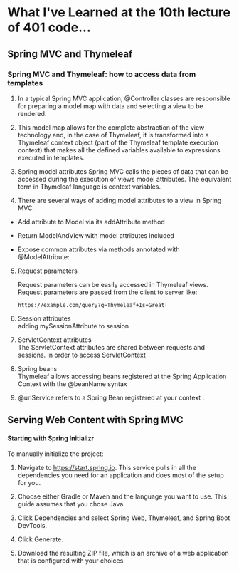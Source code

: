 # What I've Learned at the 10th lecture of 401 code...

## Spring MVC and Thymeleaf

### Spring MVC and Thymeleaf: how to access data from templates

1. In a typical Spring MVC application, @Controller classes are responsible for preparing a model map with data and selecting a view to be rendered. 

2. This model map allows for the complete abstraction of the view technology and, in the case of Thymeleaf, it is transformed into a Thymeleaf context object (part of the Thymeleaf template execution context) that makes all the defined variables available to expressions executed in templates.


3. Spring model attributes
 Spring MVC calls the pieces of data that can be accessed during the execution of views model attributes. The equivalent term in Thymeleaf language is context variables.


4. There are several ways of adding model attributes to a view in Spring MVC:

  - Add attribute to Model via its addAttribute method

  - Return ModelAndView with model attributes included

  - Expose common attributes via methods annotated with @ModelAttribute:

5. Request parameters

   Request parameters can be easily accessed in Thymeleaf views. Request parameters are passed from the client to server like:

     `https://example.com/query?q=Thymeleaf+Is+Great!`

6. Session attributes               
  adding mySessionAttribute to session

7. ServletContext attributes                      
   The ServletContext attributes are shared between requests and sessions. In order to access ServletContext  
8. Spring beans      
  Thymeleaf allows accessing beans registered at the Spring Application Context with the @beanName syntax


9. @urlService refers to a Spring Bean registered at your context . 


## Serving Web Content with Spring MVC

#### Starting with Spring Initializr

To manually initialize the project:

1. Navigate to https://start.spring.io. This service pulls in all the dependencies you need for an application and does most of the setup for you.

2. Choose either Gradle or Maven and the language you want to use. This guide assumes that you chose Java.

3. Click Dependencies and select Spring Web, Thymeleaf, and Spring Boot DevTools.

4. Click Generate.

5. Download the resulting ZIP file, which is an archive of a web application that is configured with your choices.
